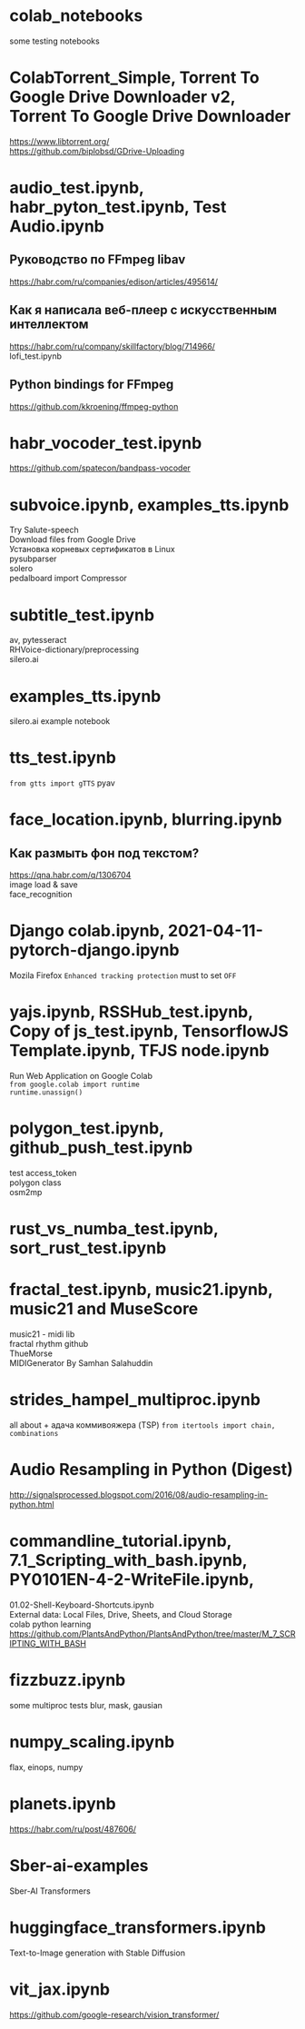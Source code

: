# colab_notebooks
some testing notebooks

# ColabTorrent_Simple, Torrent To Google Drive Downloader v2, Torrent To Google Drive Downloader
https://www.libtorrent.org/<br>
https://github.com/biplobsd/GDrive-Uploading<br>

# audio_test.ipynb, habr_pyton_test.ipynb, Test Audio.ipynb
## Руководство по FFmpeg libav
https://habr.com/ru/companies/edison/articles/495614/
## Как я написала веб-плеер с искусственным интеллектом
https://habr.com/ru/company/skillfactory/blog/714966/<br>
lofi_test.ipynb
## Python bindings for FFmpeg
https://github.com/kkroening/ffmpeg-python

# habr_vocoder_test.ipynb
https://github.com/spatecon/bandpass-vocoder

# subvoice.ipynb, examples_tts.ipynb
Try Salute-speech<br>
Download files from Google Drive<br>
Установка корневых сертификатов в Linux<br>
pysubparser<br>
solero<br>
pedalboard import Compressor<br>

# subtitle_test.ipynb
av, pytesseract<br>
RHVoice-dictionary/preprocessing<br>
silero.ai<br>

# examples_tts.ipynb
silero.ai example notebook

# tts_test.ipynb
`from gtts import gTTS`
pyav

# face_location.ipynb, blurring.ipynb
## Как размыть фон под текстом?
https://qna.habr.com/q/1306704<br>
image load & save<br>
face_recognition<br>

# Django colab.ipynb, 2021-04-11-pytorch-django.ipynb
Mozila Firefox `Enhanced tracking protection` must to set `OFF`

# yajs.ipynb, RSSHub_test.ipynb, Copy of js_test.ipynb, TensorflowJS Template.ipynb, TFJS node.ipynb
Run Web Application on Google Colab<br>
`from google.colab import runtime`<br>
`runtime.unassign()`<br>

# polygon_test.ipynb, github_push_test.ipynb
test access_token<br>
polygon class<br>
osm2mp

# rust_vs_numba_test.ipynb, sort_rust_test.ipynb

# fractal_test.ipynb, music21.ipynb, music21 and MuseScore
music21 - midi lib<br>
fractal rhythm github<br>
ThueMorse<br>
MIDIGenerator By Samhan Salahuddin<br>

# strides_hampel_multiproc.ipynb
all about + адача коммивояжера (TSP)
`from itertools import chain, combinations`

# Audio Resampling in Python (Digest)
http://signalsprocessed.blogspot.com/2016/08/audio-resampling-in-python.html

# commandline_tutorial.ipynb, 7.1_Scripting_with_bash.ipynb, PY0101EN-4-2-WriteFile.ipynb, 
01.02-Shell-Keyboard-Shortcuts.ipynb<br>
External data: Local Files, Drive, Sheets, and Cloud Storage<br>
colab python learning<br>
https://github.com/PlantsAndPython/PlantsAndPython/tree/master/M_7_SCRIPTING_WITH_BASH<br>

# fizzbuzz.ipynb
some multiproc tests
blur, mask, gausian<br>

# numpy_scaling.ipynb
flax, einops, numpy

# planets.ipynb
https://habr.com/ru/post/487606/

# Sber-ai-examples
Sber-AI Transformers

# huggingface_transformers.ipynb
Text-to-Image generation with Stable Diffusion

# vit_jax.ipynb
https://github.com/google-research/vision_transformer/

